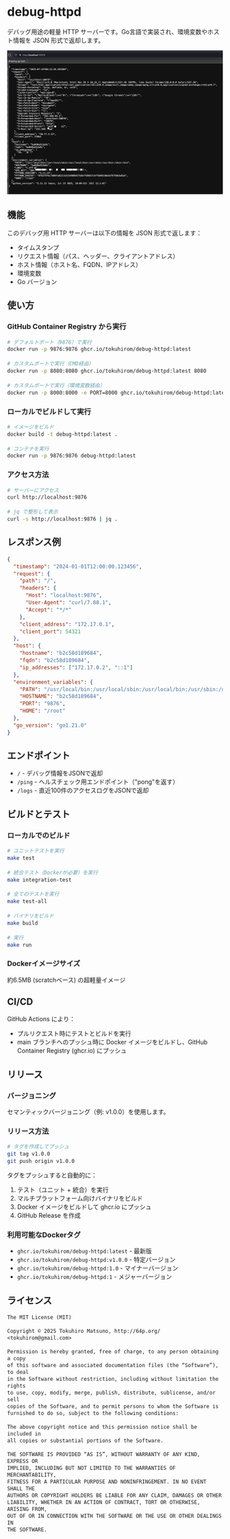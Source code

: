 # debug-httpd

デバッグ用途の軽量 HTTP サーバーです。Go言語で実装され、環境変数やホスト情報を JSON 形式で返却します。

![screenshot](screenshot-20250724T181254@2x.png)

## 機能

このデバッグ用 HTTP サーバーは以下の情報を JSON 形式で返します：

- タイムスタンプ
- リクエスト情報（パス、ヘッダー、クライアントアドレス）
- ホスト情報（ホスト名、FQDN、IPアドレス）
- 環境変数
- Go バージョン

## 使い方

### GitHub Container Registry から実行

```bash
# デフォルトポート（9876）で実行
docker run -p 9876:9876 ghcr.io/tokuhirom/debug-httpd:latest

# カスタムポートで実行（CMD経由）
docker run -p 8080:8080 ghcr.io/tokuhirom/debug-httpd:latest 8080

# カスタムポートで実行（環境変数経由）
docker run -p 8000:8000 -e PORT=8000 ghcr.io/tokuhirom/debug-httpd:latest
```

### ローカルでビルドして実行

```bash
# イメージをビルド
docker build -t debug-httpd:latest .

# コンテナを実行
docker run -p 9876:9876 debug-httpd:latest
```

### アクセス方法

```bash
# サーバーにアクセス
curl http://localhost:9876

# jq で整形して表示
curl -s http://localhost:9876 | jq .
```

## レスポンス例

```json
{
  "timestamp": "2024-01-01T12:00:00.123456",
  "request": {
    "path": "/",
    "headers": {
      "Host": "localhost:9876",
      "User-Agent": "curl/7.88.1",
      "Accept": "*/*"
    },
    "client_address": "172.17.0.1",
    "client_port": 54321
  },
  "host": {
    "hostname": "b2c58d189684",
    "fqdn": "b2c58d189684",
    "ip_addresses": ["172.17.0.2", "::1"]
  },
  "environment_variables": {
    "PATH": "/usr/local/bin:/usr/local/sbin:/usr/local/bin:/usr/sbin:/usr/bin:/sbin:/bin",
    "HOSTNAME": "b2c58d189684",
    "PORT": "9876",
    "HOME": "/root"
  },
  "go_version": "go1.21.0"
}
```

## エンドポイント

- `/` - デバッグ情報をJSONで返却
- `/ping` - ヘルスチェック用エンドポイント（"pong"を返す）
- `/logs` - 直近100件のアクセスログをJSONで返却

## ビルドとテスト

### ローカルでのビルド
```bash
# ユニットテストを実行
make test

# 統合テスト（Dockerが必要）を実行
make integration-test

# 全てのテストを実行
make test-all

# バイナリをビルド
make build

# 実行
make run
```

### Dockerイメージサイズ
約6.5MB (scratchベース) の超軽量イメージ

## CI/CD

GitHub Actions により：
- プルリクエスト時にテストとビルドを実行
- main ブランチへのプッシュ時に Docker イメージをビルドし、GitHub Container Registry (ghcr.io) にプッシュ

## リリース

### バージョニング

セマンティックバージョニング（例: v1.0.0）を使用します。

### リリース方法

```bash
# タグを作成してプッシュ
git tag v1.0.0
git push origin v1.0.0
```

タグをプッシュすると自動的に：
1. テスト（ユニット + 統合）を実行
2. マルチプラットフォーム向けバイナリをビルド
3. Docker イメージをビルドして ghcr.io にプッシュ
4. GitHub Release を作成

### 利用可能なDockerタグ

- `ghcr.io/tokuhirom/debug-httpd:latest` - 最新版
- `ghcr.io/tokuhirom/debug-httpd:v1.0.0` - 特定バージョン
- `ghcr.io/tokuhirom/debug-httpd:1.0` - マイナーバージョン
- `ghcr.io/tokuhirom/debug-httpd:1` - メジャーバージョン

## ライセンス

```
The MIT License (MIT)

Copyright © 2025 Tokuhiro Matsuno, http://64p.org/ <tokuhirom@gmail.com>

Permission is hereby granted, free of charge, to any person obtaining a copy
of this software and associated documentation files (the “Software”), to deal
in the Software without restriction, including without limitation the rights
to use, copy, modify, merge, publish, distribute, sublicense, and/or sell
copies of the Software, and to permit persons to whom the Software is
furnished to do so, subject to the following conditions:

The above copyright notice and this permission notice shall be included in
all copies or substantial portions of the Software.

THE SOFTWARE IS PROVIDED “AS IS”, WITHOUT WARRANTY OF ANY KIND, EXPRESS OR
IMPLIED, INCLUDING BUT NOT LIMITED TO THE WARRANTIES OF MERCHANTABILITY,
FITNESS FOR A PARTICULAR PURPOSE AND NONINFRINGEMENT. IN NO EVENT SHALL THE
AUTHORS OR COPYRIGHT HOLDERS BE LIABLE FOR ANY CLAIM, DAMAGES OR OTHER
LIABILITY, WHETHER IN AN ACTION OF CONTRACT, TORT OR OTHERWISE, ARISING FROM,
OUT OF OR IN CONNECTION WITH THE SOFTWARE OR THE USE OR OTHER DEALINGS IN
THE SOFTWARE.
```
